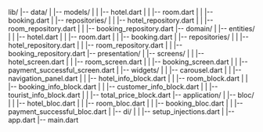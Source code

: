 lib/
|-- data/
|   |-- models/
|   |   |-- hotel.dart
|   |   |-- room.dart
|   |   |-- booking.dart
|   |-- repositories/
|   |   |-- hotel_repository.dart
|   |   |-- room_repository.dart
|   |   |-- booking_repository.dart
|-- domain/
|   |-- entities/
|   |   |-- hotel.dart
|   |   |-- room.dart
|   |   |-- booking.dart
|   |-- repositories/
|   |   |-- hotel_repository.dart
|   |   |-- room_repository.dart
|   |   |-- booking_repository.dart
|-- presentation/
|   |-- screens/
|   |   |-- hotel_screen.dart
|   |   |-- room_screen.dart
|   |   |-- booking_screen.dart
|   |   |-- payment_successful_screen.dart
|   |-- widgets/
|   |   |-- carousel.dart
|   |   |-- navigation_panel.dart
|   |   |-- hotel_info_block.dart
|   |   |-- room_block.dart
|   |   |-- booking_info_block.dart
|   |   |-- customer_info_block.dart
|   |   |-- tourist_info_block.dart
|   |   |-- total_price_block.dart
|-- application/
|   |-- bloc/
|   |   |-- hotel_bloc.dart
|   |   |-- room_bloc.dart
|   |   |-- booking_bloc.dart
|   |   |-- payment_successful_bloc.dart
|   |-- di/
|   |   |-- setup_injections.dart
|   |-- app.dart
|-- main.dart
